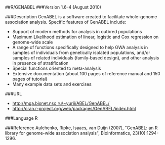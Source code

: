 ##R/GENABEL
###Version
1.6-4 (August 2010)

###Description
GenABEL is a software created to facilitate whole-genome association analysis. Specific features of GenABEL include: 
* Support of modern methods for analysis in outbred populations 
* Maximum Likelihood estimation of linear, logistic and Cox regression on genome-wide scale 
* A range of functions specifically designed to help GWA analysis in samples of individuals from genetically isolated populations, and/or samples of related individuals (family-based design), and other analysis in presence of stratification 
* Special functions oriented to meta-analysis 
* Extensive documentation (about 100 pages of reference manual and 150 pages of tutorial) 
* Many example data sets and exercises

###URL
* http://mga.bionet.nsc.ru/~yurii/ABEL/GenABEL/
* http://cran.r-project.org/web/packages/GenABEL/index.html

###Language
R

###Reference
Aulchenko, Ripke, Isaacs, van Duijn (2007), "GenABEL: an R library for genome-wide association analysis", Bioinformatics, 23(10):1294-1296.


